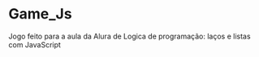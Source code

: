 # Game_Js <br>
Jogo feito para a aula da Alura de Logica de programação: laços e listas com JavaScript 
